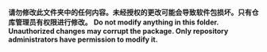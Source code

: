 **请勿修改此文件夹中的任何内容。未经授权的更改可能会导致软件包损坏。只有仓库管理员有权限进行修改。**
**Do not modify anything in this folder. Unauthorized changes may corrupt the package. Only repository administrators have permission to modify it.**
